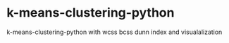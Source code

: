 # k-means-clustering-python
k-means-clustering-python with wcss bcss dunn index and visualalization
